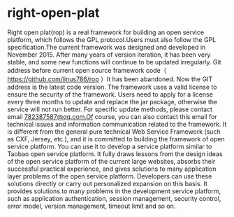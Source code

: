 # right-open-plat
  Right open plat(rop) is a real framework for building an open service platform, which follows the GPL protocol.Users must also follow the GPL specification.The current framework was designed and developed in November 2015. After many years of version iteration, it has been very stable, and some new functions will continue to be updated irregularly.
  Git address before current open source framework code（ https://github.com/linus786/rop ）It has been abandoned. Now the GIT address is the latest code version. The framework uses a valid license to ensure the security of the framework. Users need to apply for a license every three months to update and replace the jar package, otherwise the service will not run better. For specific update methods, please contact email 782387587@qq.com.Of course, you can also contact this email for technical issues and information communication related to the framework.
  It is different from the general pure technical Web Service Framework (such as CXF, Jersey, etc.), and it is committed to building the framework of open service platform. You can use it to develop a service platform similar to Taobao open service platform. It fully draws lessons from the design ideas of the open service platform of the current large websites, absorbs their successful practical experience, and gives solutions to many application layer problems of the open service platform. Developers can use these solutions directly or carry out personalized expansion on this basis.
  It provides solutions to many problems in the development service platform, such as application authentication, session management, security control, error model, version management, timeout limit and so on.
